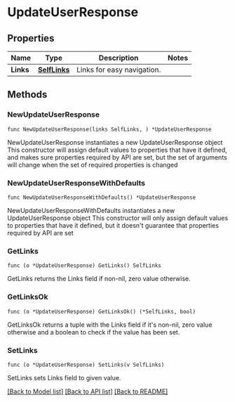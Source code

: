 # UpdateUserResponse

## Properties

Name | Type | Description | Notes
------------ | ------------- | ------------- | -------------
**Links** | [**SelfLinks**](SelfLinks.md) | Links for easy navigation. | 

## Methods

### NewUpdateUserResponse

`func NewUpdateUserResponse(links SelfLinks, ) *UpdateUserResponse`

NewUpdateUserResponse instantiates a new UpdateUserResponse object
This constructor will assign default values to properties that have it defined,
and makes sure properties required by API are set, but the set of arguments
will change when the set of required properties is changed

### NewUpdateUserResponseWithDefaults

`func NewUpdateUserResponseWithDefaults() *UpdateUserResponse`

NewUpdateUserResponseWithDefaults instantiates a new UpdateUserResponse object
This constructor will only assign default values to properties that have it defined,
but it doesn't guarantee that properties required by API are set

### GetLinks

`func (o *UpdateUserResponse) GetLinks() SelfLinks`

GetLinks returns the Links field if non-nil, zero value otherwise.

### GetLinksOk

`func (o *UpdateUserResponse) GetLinksOk() (*SelfLinks, bool)`

GetLinksOk returns a tuple with the Links field if it's non-nil, zero value otherwise
and a boolean to check if the value has been set.

### SetLinks

`func (o *UpdateUserResponse) SetLinks(v SelfLinks)`

SetLinks sets Links field to given value.



[[Back to Model list]](../README.md#documentation-for-models) [[Back to API list]](../README.md#documentation-for-api-endpoints) [[Back to README]](../README.md)



